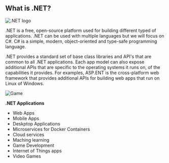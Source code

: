 ## What is .NET?

![.NET logo](...Assets/dotnet.png)

.NET is a free, open-source platform used for building different typed of applications. .NET can be used with multiple languages but we will focus on C#. C# is a simple, modern, object-oriented and type-safe programming language.

.NET provides a standard set of base class libraries and API's that are common to all .NET applications. Each app model can also expose additional APIs that are specific to the operating systems it runs on, of the capabilities it provides. For examples, ASP.ENT is the cross-platform web framework that provides additional APIs for building web apps that run on Linux of Windows.

![Game](...Assets/UnityFPSMicrogame.png)

**.NET Applications**
*  Web Apps
*  Mobile Apps
*  Deskptop Applications
*  Microservices for Docker Containers
*  Cloud services
*  Maching learning
*  Game Development
*  Internet of Things apps
*  Video Games